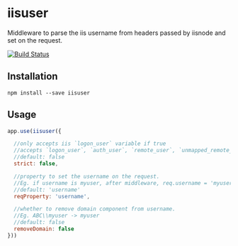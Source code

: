# iisuser
Middleware to parse the iis username from headers passed by iisnode and set on the request.

[![Build Status](https://travis-ci.org/mediasuitenz/iisuser.svg)](https://travis-ci.org/mediasuitenz/iisuser)

## Installation

```
npm install --save iisuser
```

## Usage
```js
app.use(iisuser({

  //only accepts iis `logon_user` variable if true
  //accepts `logon_user`, `auth_user`, `remote_user`, `unmapped_remote_user` if false
  //default: false
  strict: false,

  //property to set the username on the request.
  //Eg. if username is myuser, after middleware, req.username = 'myuser'
  //default: 'username'
  reqProperty: 'username',

  //whether to remove domain component from username.
  //Eg. ABC\\myuser -> myuser
  //default: false
  removeDomain: false
}))
```
